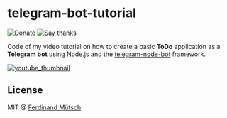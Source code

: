 # telegram-bot-tutorial

[![Donate](https://img.shields.io/badge/Donate-PayPal-green.svg)](https://www.paypal.com/cgi-bin/webscr?cmd=_s-xclick&hosted_button_id=RTBP64PZDPDZW)
[![Say thanks](https://img.shields.io/badge/SayThanks.io-%E2%98%BC-1EAEDB.svg)](https://saythanks.io/to/n1try)

Code of my video tutorial on how to create a basic **ToDo** application as a **Telegram bot** using Node.js and the [telegram-node-bot](https://github.com/Naltox/telegram-node-bot) framework.

[![youtube_thumbnail](http://img.youtube.com/vi/Te7HcRhwOI4/0.jpg)](http://www.youtube.com/watch?v=Te7HcRhwOI4 "Tutorial: How to create a Telegram Bot with Node.js")

## License
MIT @ [Ferdinand Mütsch](https://ferdinand-muetsch.de)
